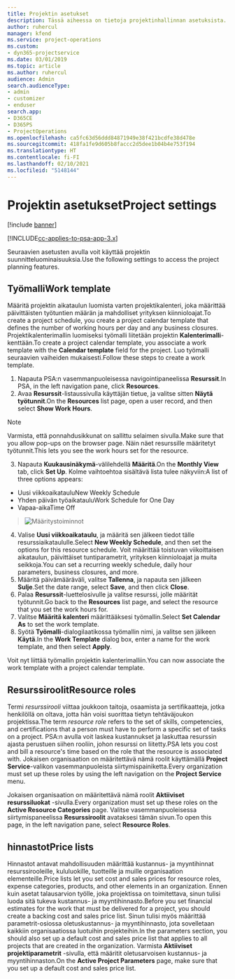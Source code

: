 ```yaml
---
title: Projektin asetukset
description: Tässä aiheessa on tietoja projektinhallinnan asetuksista.
author: ruhercul
manager: kfend
ms.service: project-operations
ms.custom:
- dyn365-projectservice
ms.date: 03/01/2019
ms.topic: article
ms.author: ruhercul
audience: Admin
search.audienceType:
- admin
- customizer
- enduser
search.app:
- D365CE
- D365PS
- ProjectOperations
ms.openlocfilehash: ca5fc63d56ddd84871949e38f421bcdfe38d478e
ms.sourcegitcommit: 418fa1fe9d605b8faccc2d5dee1b04b4e753f194
ms.translationtype: HT
ms.contentlocale: fi-FI
ms.lasthandoff: 02/10/2021
ms.locfileid: "5148144"
---
```

# <a name="project-settings"></a><span data-ttu-id="7777e-103">Projektin asetukset</span><span class="sxs-lookup"><span data-stu-id="7777e-103">Project settings</span></span>

[!include [banner](../includes/psa-now-project-operations.md)]

[!INCLUDE[cc-applies-to-psa-app-3.x](../includes/cc-applies-to-psa-app-3x.md)]

<span data-ttu-id="7777e-104">Seuraavien asetusten avulla voit käyttää projektin suunnitteluominaisuuksia.</span><span class="sxs-lookup"><span data-stu-id="7777e-104">Use the following settings to access the project planning features.</span></span>

## <a name="work-template"></a><span data-ttu-id="7777e-105">Työmalli</span><span class="sxs-lookup"><span data-stu-id="7777e-105">Work template</span></span>

<span data-ttu-id="7777e-106">Määritä projektin aikataulun luomista varten projektikalenteri, joka määrittää päivittäisten työtuntien määrän ja mahdolliset yrityksen kiinnioloajat.</span><span class="sxs-lookup"><span data-stu-id="7777e-106">To create a project schedule, you create a project calendar template that defines the number of working hours per day and any business closures.</span></span> <span data-ttu-id="7777e-107">Projektikalenterimallin luomiseksi työmalli liitetään projektin **Kalenterimalli**-kenttään.</span><span class="sxs-lookup"><span data-stu-id="7777e-107">To create a project calendar template, you associate a work template with the **Calendar template** field for the project.</span></span> <span data-ttu-id="7777e-108">Luo työmalli seuraavien vaiheiden mukaisesti.</span><span class="sxs-lookup"><span data-stu-id="7777e-108">Follow these steps to create a work template.</span></span>

1. <span data-ttu-id="7777e-109">Napauta PSA:n vasemmanpuoleisessa navigointipaneelissa **Resurssit**.</span><span class="sxs-lookup"><span data-stu-id="7777e-109">In PSA, in the left navigation pane, click **Resources**.</span></span> 
2. <span data-ttu-id="7777e-110">Avaa **Resurssit**-listaussivulla käyttäjän tietue, ja valitse sitten **Näytä työtunnit**.</span><span class="sxs-lookup"><span data-stu-id="7777e-110">On the **Resources** list page, open a user record, and then select **Show Work Hours**.</span></span>

  > [!NOTE]
  > <span data-ttu-id="7777e-111">Varmista, että ponnahdusikkunat on sallittu selaimen sivulla.</span><span class="sxs-lookup"><span data-stu-id="7777e-111">Make sure that you allow pop-ups on the browser page.</span></span> <span data-ttu-id="7777e-112">Näin näet resurssille määritetyt työtunnit.</span><span class="sxs-lookup"><span data-stu-id="7777e-112">This lets you see the work hours set for the resource.</span></span>
  
3. <span data-ttu-id="7777e-113">Napauta **Kuukausinäkymä**-välilehdellä **Määritä**.</span><span class="sxs-lookup"><span data-stu-id="7777e-113">On the **Monthly View** tab, click **Set Up**.</span></span> <span data-ttu-id="7777e-114">Kolme vaihtoehtoa sisältävä lista tulee näkyviin:</span><span class="sxs-lookup"><span data-stu-id="7777e-114">A list of three options appears:</span></span> 

  - <span data-ttu-id="7777e-115">Uusi viikkoaikataulu</span><span class="sxs-lookup"><span data-stu-id="7777e-115">New Weekly Schedule</span></span>
  - <span data-ttu-id="7777e-116">Yhden päivän työaikataulu</span><span class="sxs-lookup"><span data-stu-id="7777e-116">Work Schedule for One Day</span></span>
  - <span data-ttu-id="7777e-117">Vapaa-aika</span><span class="sxs-lookup"><span data-stu-id="7777e-117">Time Off</span></span>

> ![Määritystoiminnot](media/project-13.png)

4. <span data-ttu-id="7777e-119">Valise **Uusi viikkoaikataulu**, ja määritä sen jälkeen tiedot tälle resurssiaikataululle.</span><span class="sxs-lookup"><span data-stu-id="7777e-119">Select **New Weekly Schedule**, and then set the options for this resource schedule.</span></span> <span data-ttu-id="7777e-120">Voit määrittää toistuvan viikoittaisen aikataulun, päivittäiset tuntiparametrit, yrityksen kiinnioloajat ja muita seikkoja.</span><span class="sxs-lookup"><span data-stu-id="7777e-120">You can set a recurring weekly schedule, daily hour parameters, business closures, and more.</span></span>
5. <span data-ttu-id="7777e-121">Määritä päivämääräväli, valitse **Tallenna**, ja napauta sen jälkeen **Sulje**.</span><span class="sxs-lookup"><span data-stu-id="7777e-121">Set the date range, select **Save**, and then click **Close**.</span></span> 
6. <span data-ttu-id="7777e-122">Palaa **Resurssit**-luettelosivulle ja valitse resurssi, jolle määrität työtunnit.</span><span class="sxs-lookup"><span data-stu-id="7777e-122">Go back to the **Resources** list page, and select the resource that you set the work hours for.</span></span> 
7. <span data-ttu-id="7777e-123">Valitse **Määritä kalenteri** määrittääksesi työmallin.</span><span class="sxs-lookup"><span data-stu-id="7777e-123">Select **Set Calendar As** to set the work template.</span></span> 
8. <span data-ttu-id="7777e-124">Syötä **Työmalli**-dialogilaatikossa työmallin nimi, ja valitse sen jälkeen **Käytä**.</span><span class="sxs-lookup"><span data-stu-id="7777e-124">In the **Work Template** dialog box, enter a name for the work template, and then select **Apply**.</span></span> 

<span data-ttu-id="7777e-125">Voit nyt liittää työmallin projektin kalenterimalliin.</span><span class="sxs-lookup"><span data-stu-id="7777e-125">You can now associate the work template with a project calendar template.</span></span>

## <a name="resource-roles"></a><span data-ttu-id="7777e-126">Resurssiroolit</span><span class="sxs-lookup"><span data-stu-id="7777e-126">Resource roles</span></span>

<span data-ttu-id="7777e-127">Termi *resurssirooli* viittaa joukkoon taitoja, osaamista ja sertifikaatteja, jotka henkilöllä on oltava, jotta hän voisi suorittaa tietyn tehtäväjoukon projektissa.</span><span class="sxs-lookup"><span data-stu-id="7777e-127">The term *resource role* refers to the set of skills, competencies, and certifications that a person must have to perform a specific set of tasks on a project.</span></span> <span data-ttu-id="7777e-128">PSA:n avulla voit laskea kustannukset ja laskuttaa resurssin ajasta perustuen siihen rooliin, johon resurssi on liitetty.</span><span class="sxs-lookup"><span data-stu-id="7777e-128">PSA lets you cost and bill a resource's time based on the role that the resource is associated with.</span></span> <span data-ttu-id="7777e-129">Jokaisen organisaation on määritettävä nämä roolit käyttämällä **Project Service**-valikon vasemmanpuoleista siirtymispainiketta.</span><span class="sxs-lookup"><span data-stu-id="7777e-129">Every organization must set up these roles by using the left navigation on the **Project Service** menu.</span></span>

<span data-ttu-id="7777e-130">Jokaisen organisaation on määritettävä nämä roolit **Aktiiviset resurssiluokat** -sivulla.</span><span class="sxs-lookup"><span data-stu-id="7777e-130">Every organization must set up these roles on the **Active Resource Categories** page.</span></span> <span data-ttu-id="7777e-131">Valitse vasemmanpuoleisessa siirtymispaneelissa **Resurssiroolit** avataksesi tämän sivun.</span><span class="sxs-lookup"><span data-stu-id="7777e-131">To open this page, in the left navigation pane, select **Resource Roles**.</span></span>

## <a name="price-lists"></a><span data-ttu-id="7777e-132">hinnastot</span><span class="sxs-lookup"><span data-stu-id="7777e-132">Price lists</span></span>

<span data-ttu-id="7777e-133">Hinnastot antavat mahdollisuuden määrittää kustannus- ja myyntihinnat resurssirooleille, kululuokille, tuotteille ja muille organisaation elementeille.</span><span class="sxs-lookup"><span data-stu-id="7777e-133">Price lists let you set cost and sales prices for resource roles, expense categories, products, and other elements in an organization.</span></span> <span data-ttu-id="7777e-134">Ennen kuin asetat talausarvion työlle, joka projektissa on toimitettava, sinun tulisi luoda sitä tukeva kustannus- ja myyntihinnasto.</span><span class="sxs-lookup"><span data-stu-id="7777e-134">Before you set financial estimates for the work that must be delivered for a project, you should create a backing cost and sales price list.</span></span> <span data-ttu-id="7777e-135">Sinun tulisi myös määrittää parametrit-osiossa oletuskustannus- ja myyntihinnasto, jota sovelletaan kaikkiin organisaatiossa luotuihin projekteihin.</span><span class="sxs-lookup"><span data-stu-id="7777e-135">In the parameters section, you should also set up a default cost and sales price list that applies to all projects that are created in the organization.</span></span> <span data-ttu-id="7777e-136">Varmista **Aktiiviset projektiparametrit** -sivulla, että määritit oletusarvoisen kustannus- ja myyntihinnaston.</span><span class="sxs-lookup"><span data-stu-id="7777e-136">On the **Active Project Parameters** page, make sure that you set up a default cost and sales price list.</span></span>

